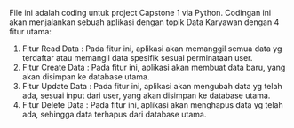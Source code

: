 File ini adalah coding untuk project Capstone 1 via Python.
Codingan ini akan menjalankan sebuah aplikasi dengan topik Data Karyawan dengan 4 fitur utama:
1. Fitur Read Data : Pada fitur ini, aplikasi akan memanggil semua data yg terdaftar atau memangil data spesifik sesuai perminataan user.
2. Fitur Create Data : Pada fitur ini, aplikasi akan membuat data baru, yang akan disimpan ke database utama.
3. Fitur Update Data : Pada fitur ini, aplikasi akan mengubah data yg telah ada, sesuai input dari user, yang akan disimpan ke database utama. 
4. Fitur Delete Data : Pada fitur ini, aplikasi akan menghapus data yg telah ada, sehingga data terhapus dari database utama.
